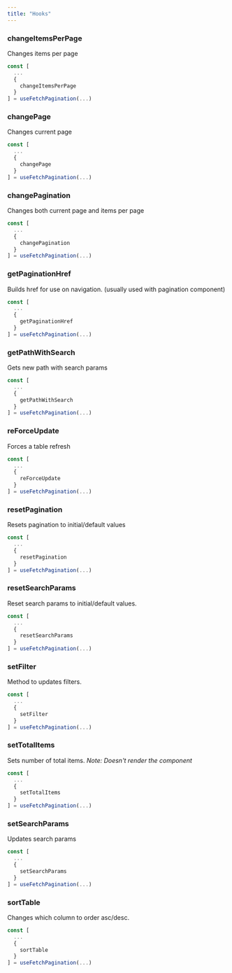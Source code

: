```yaml
---
title: "Hooks"
---
```


### changeItemsPerPage

Changes items per page

```jsx
const [
  ...
  {
    changeItemsPerPage
  }
] = useFetchPagination(...)
```

### changePage

Changes current page

```jsx
const [
  ...
  {
    changePage
  }
] = useFetchPagination(...)
```

### changePagination

Changes both current page and items per page

```jsx
const [
  ...
  {
	changePagination
  }
] = useFetchPagination(...)
```

### getPaginationHref

Builds href for use on navigation. (usually used with pagination component)

```jsx
const [
  ...
  {
    getPaginationHref
  }
] = useFetchPagination(...)
```

### getPathWithSearch

Gets new path with search params

```jsx
const [
  ...
  {
	getPathWithSearch
  }
] = useFetchPagination(...)
```

### reForceUpdate

Forces a table refresh

```jsx
const [
  ...
  {
	reForceUpdate
  }
] = useFetchPagination(...)
```

### resetPagination

Resets pagination to initial/default values

```jsx
const [
  ...
  {
    resetPagination
  }
] = useFetchPagination(...)
```

### resetSearchParams

Reset search params to initial/default values.

```jsx
const [
  ...
  {
    resetSearchParams
  }
] = useFetchPagination(...)
```

### setFilter

Method to updates filters.

```jsx
const [
  ...
  {
	setFilter
  }
] = useFetchPagination(...)
```

### setTotalItems

Sets number of total items.
_Note: Doesn't render the component_

```jsx
const [
  ...
  {
    setTotalItems
  }
] = useFetchPagination(...)
```

### setSearchParams

Updates search params

```jsx
const [
  ...
  {
    setSearchParams
  }
] = useFetchPagination(...)
```

### sortTable

Changes which column to order asc/desc.

```jsx
const [
  ...
  {
    sortTable
  }
] = useFetchPagination(...)
```
